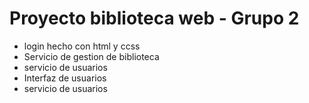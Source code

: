 # Proyecto biblioteca web - Grupo 2

- login hecho con html y ccss
- Servicio de gestion de biblioteca
- servicio de usuarios
- Interfaz de usuarios
- servicio de usuarios